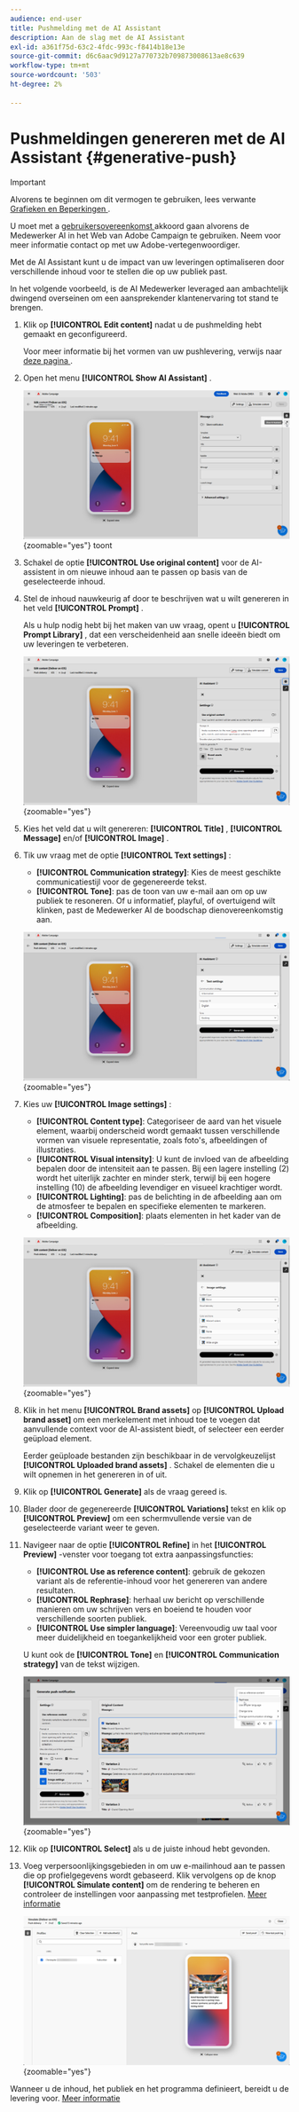 ```yaml
---
audience: end-user
title: Pushmelding met de AI Assistant
description: Aan de slag met de AI Assistant
exl-id: a361f75d-63c2-4fdc-993c-f8414b18e13e
source-git-commit: d6c6aac9d9127a770732b709873008613ae8c639
workflow-type: tm+mt
source-wordcount: '503'
ht-degree: 2%

---
```


# Pushmeldingen genereren met de AI Assistant {#generative-push}

>[!IMPORTANT]
>
>Alvorens te beginnen om dit vermogen te gebruiken, lees verwante [ Grafieken en Beperkingen ](generative-gs.md#generative-guardrails).
></br>
>
>U moet met a [ gebruikersovereenkomst ](https://www.adobe.com/legal/licenses-terms/adobe-dx-gen-ai-user-guidelines.html) akkoord gaan alvorens de Medewerker AI in het Web van Adobe Campaign te gebruiken. Neem voor meer informatie contact op met uw Adobe-vertegenwoordiger.

Met de AI Assistant kunt u de impact van uw leveringen optimaliseren door verschillende inhoud voor te stellen die op uw publiek past.

In het volgende voorbeeld, is de AI Medewerker leveraged aan ambachtelijk dwingend overseinen om een aansprekender klantenervaring tot stand te brengen.

1. Klik op **[!UICONTROL Edit content]** nadat u de pushmelding hebt gemaakt en geconfigureerd.

   Voor meer informatie bij het vormen van uw pushlevering, verwijs naar [ deze pagina ](../push/create-push.md).

1. Open het menu **[!UICONTROL Show AI Assistant]** .

   ![ Schermafbeelding die het Hulpmenu van AI van de Show tonen ](assets/push-genai-1.png){zoomable="yes"} toont

1. Schakel de optie **[!UICONTROL Use original content]** voor de AI-assistent in om nieuwe inhoud aan te passen op basis van de geselecteerde inhoud.

1. Stel de inhoud nauwkeurig af door te beschrijven wat u wilt genereren in het veld **[!UICONTROL Prompt]** .

   Als u hulp nodig hebt bij het maken van uw vraag, opent u **[!UICONTROL Prompt Library]** , dat een verscheidenheid aan snelle ideeën biedt om uw leveringen te verbeteren.

   ![ Schermafbeelding die de interface van de Bibliotheek van de Vraag toont ](assets/push-genai-2.png){zoomable="yes"}

1. Kies het veld dat u wilt genereren: **[!UICONTROL Title]** , **[!UICONTROL Message]** en/of **[!UICONTROL Image]** .

1. Tik uw vraag met de optie **[!UICONTROL Text settings]** :

   * **[!UICONTROL Communication strategy]**: Kies de meest geschikte communicatiestijl voor de gegenereerde tekst.
   * **[!UICONTROL Tone]**: pas de toon van uw e-mail aan om op uw publiek te resoneren. Of u informatief, playful, of overtuigend wilt klinken, past de Medewerker AI de boodschap dienovereenkomstig aan.

   ![ Schermafbeelding die de opties van de montages van de Tekst toont ](assets/push-genai-3.png){zoomable="yes"}

1. Kies uw **[!UICONTROL Image settings]** :

   * **[!UICONTROL Content type]**: Categoriseer de aard van het visuele element, waarbij onderscheid wordt gemaakt tussen verschillende vormen van visuele representatie, zoals foto&#39;s, afbeeldingen of illustraties.
   * **[!UICONTROL Visual intensity]**: U kunt de invloed van de afbeelding bepalen door de intensiteit aan te passen. Bij een lagere instelling (2) wordt het uiterlijk zachter en minder sterk, terwijl bij een hogere instelling (10) de afbeelding levendiger en visueel krachtiger wordt.
   * **[!UICONTROL Lighting]**: pas de belichting in de afbeelding aan om de atmosfeer te bepalen en specifieke elementen te markeren.
   * **[!UICONTROL Composition]**: plaats elementen in het kader van de afbeelding.

   ![ Schermafbeelding die de montagesopties van het Beeld tonen ](assets/push-genai-4.png){zoomable="yes"}

1. Klik in het menu **[!UICONTROL Brand assets]** op **[!UICONTROL Upload brand asset]** om een merkelement met inhoud toe te voegen dat aanvullende context voor de AI-assistent biedt, of selecteer een eerder geüpload element.

   Eerder geüploade bestanden zijn beschikbaar in de vervolgkeuzelijst **[!UICONTROL Uploaded brand assets]** . Schakel de elementen die u wilt opnemen in het genereren in of uit.

1. Klik op **[!UICONTROL Generate]** als de vraag gereed is.

1. Blader door de gegenereerde **[!UICONTROL Variations]** tekst en klik op **[!UICONTROL Preview]** om een schermvullende versie van de geselecteerde variant weer te geven.

1. Navigeer naar de optie **[!UICONTROL Refine]** in het **[!UICONTROL Preview]** -venster voor toegang tot extra aanpassingsfuncties:

   * **[!UICONTROL Use as reference content]**: gebruik de gekozen variant als de referentie-inhoud voor het genereren van andere resultaten.
   * **[!UICONTROL Rephrase]**: herhaal uw bericht op verschillende manieren om uw schrijven vers en boeiend te houden voor verschillende soorten publiek.
   * **[!UICONTROL Use simpler language]**: Vereenvoudig uw taal voor meer duidelijkheid en toegankelijkheid voor een groter publiek.

   U kunt ook de **[!UICONTROL Tone]** en **[!UICONTROL Communication strategy]** van de tekst wijzigen.

   ![ Schermafbeelding die verfijnen opties toont ](assets/push-genai-5.png){zoomable="yes"}

1. Klik op **[!UICONTROL Select]** als u de juiste inhoud hebt gevonden.

1. Voeg verpersoonlijkingsgebieden in om uw e-mailinhoud aan te passen die op profielgegevens wordt gebaseerd. Klik vervolgens op de knop **[!UICONTROL Simulate content]** om de rendering te beheren en controleer de instellingen voor aanpassing met testprofielen. [Meer informatie](../preview-test/preview-content.md)

   ![ Schermafbeelding die Simuleert inhoudsknoop tonen ](assets/push-genai-6.png){zoomable="yes"}

Wanneer u de inhoud, het publiek en het programma definieert, bereidt u de levering voor. [Meer informatie](../monitor/prepare-send.md)
